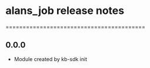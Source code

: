 # alans_job release notes
=========================================

0.0.0
-----
* Module created by kb-sdk init
